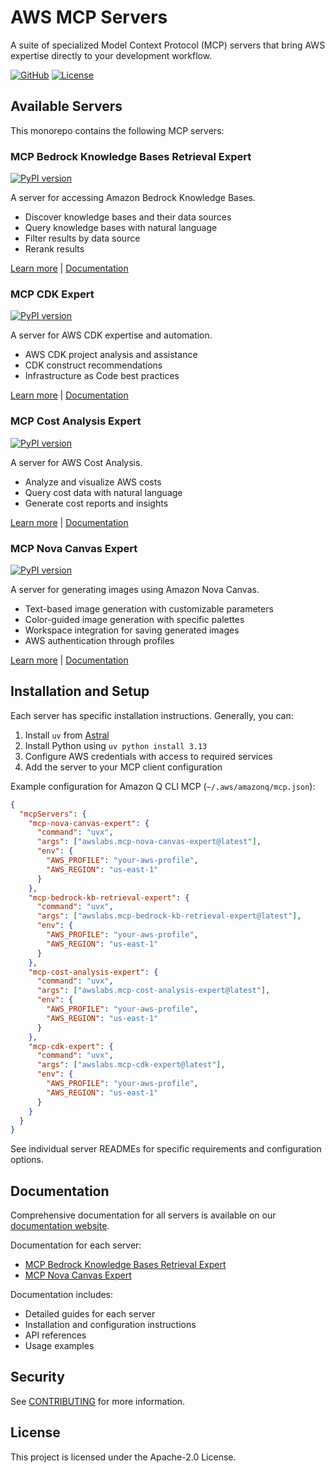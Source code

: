 # AWS MCP Servers

A suite of specialized Model Context Protocol (MCP) servers that bring AWS expertise directly to your development workflow.

[![GitHub](https://img.shields.io/badge/github-awslabs/mcp-blue.svg?style=flat&logo=github)](https://github.com/awslabs/mcp)
[![License](https://img.shields.io/badge/license-Apache--2.0-brightgreen)](LICENSE)

## Available Servers

This monorepo contains the following MCP servers:

### MCP Bedrock Knowledge Bases Retrieval Expert

[![PyPI version](https://img.shields.io/pypi/v/awslabs.mcp-bedrock-kb-retrieval-expert.svg)](https://pypi.org/project/awslabs.mcp-bedrock-kb-retrieval-expert/)

A server for accessing Amazon Bedrock Knowledge Bases.

- Discover knowledge bases and their data sources
- Query knowledge bases with natural language
- Filter results by data source
- Rerank results

[Learn more](src/mcp-bedrock-kb-retrieval-expert/README.md) | [Documentation](https://awslabs.github.io/mcp/servers/mcp-bedrock-kb-retrieval-expert/)

### MCP CDK Expert

[![PyPI version](https://img.shields.io/pypi/v/awslabs.mcp-cdk-expert.svg)](https://pypi.org/project/awslabs.mcp-cdk-expert/)

A server for AWS CDK expertise and automation.

- AWS CDK project analysis and assistance
- CDK construct recommendations
- Infrastructure as Code best practices

[Learn more](src/mcp-cdk-expert/README.md) | [Documentation](https://awslabs.github.io/mcp/servers/mcp-cdk-expert/)

### MCP Cost Analysis Expert

[![PyPI version](https://img.shields.io/pypi/v/awslabs.mcp-cost-analysis-expert.svg)](https://pypi.org/project/awslabs.mcp-cost-analysis-expert/)

A server for AWS Cost Analysis.

- Analyze and visualize AWS costs
- Query cost data with natural language
- Generate cost reports and insights

[Learn more](src/mcp-cost-analysis-expert/README.md) | [Documentation](https://awslabs.github.io/mcp/servers/mcp-cost-analysis-expert/)

### MCP Nova Canvas Expert

[![PyPI version](https://img.shields.io/pypi/v/awslabs.mcp-nova-canvas-expert.svg)](https://pypi.org/project/awslabs.mcp-nova-canvas-expert/)

A server for generating images using Amazon Nova Canvas.

- Text-based image generation with customizable parameters
- Color-guided image generation with specific palettes
- Workspace integration for saving generated images
- AWS authentication through profiles

[Learn more](src/mcp-nova-canvas-expert/README.md) | [Documentation](https://awslabs.github.io/mcp/servers/mcp-nova-canvas-expert/)

## Installation and Setup

Each server has specific installation instructions. Generally, you can:

1. Install `uv` from [Astral](https://docs.astral.sh/uv/getting-started/installation/)
2. Install Python using `uv python install 3.13`
3. Configure AWS credentials with access to required services
4. Add the server to your MCP client configuration

Example configuration for Amazon Q CLI MCP (`~/.aws/amazonq/mcp.json`):

```json
{
  "mcpServers": {
    "mcp-nova-canvas-expert": {
      "command": "uvx",
      "args": ["awslabs.mcp-nova-canvas-expert@latest"],
      "env": {
        "AWS_PROFILE": "your-aws-profile",
        "AWS_REGION": "us-east-1"
      }
    },
    "mcp-bedrock-kb-retrieval-expert": {
      "command": "uvx",
      "args": ["awslabs.mcp-bedrock-kb-retrieval-expert@latest"],
      "env": {
        "AWS_PROFILE": "your-aws-profile",
        "AWS_REGION": "us-east-1"
      }
    },
    "mcp-cost-analysis-expert": {
      "command": "uvx",
      "args": ["awslabs.mcp-cost-analysis-expert@latest"],
      "env": {
        "AWS_PROFILE": "your-aws-profile",
        "AWS_REGION": "us-east-1"
      }
    },
    "mcp-cdk-expert": {
      "command": "uvx",
      "args": ["awslabs.mcp-cdk-expert@latest"],
      "env": {
        "AWS_PROFILE": "your-aws-profile",
        "AWS_REGION": "us-east-1"
      }
    }
  }
}
```

See individual server READMEs for specific requirements and configuration options.

## Documentation

Comprehensive documentation for all servers is available on our [documentation website](https://awslabs.github.io/mcp/).

Documentation for each server:

- [MCP Bedrock Knowledge Bases Retrieval Expert](https://awslabs.github.io/mcp/servers/mcp-bedrock-kb-retrieval-expert/)
- [MCP Nova Canvas Expert](https://awslabs.github.io/mcp/servers/mcp-nova-canvas-expert/)

Documentation includes:

- Detailed guides for each server
- Installation and configuration instructions
- API references
- Usage examples

## Security

See [CONTRIBUTING](CONTRIBUTING.md#security-issue-notifications) for more information.

## License

This project is licensed under the Apache-2.0 License.
